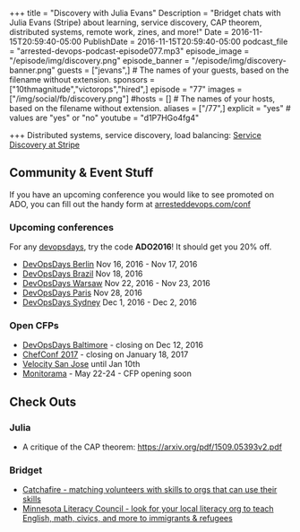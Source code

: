 +++
title = "Discovery with Julia Evans"
Description = "Bridget chats with Julia Evans (Stripe) about learning, service discovery, CAP theorem, distributed systems, remote work, zines, and more!"
Date = 2016-11-15T20:59:40-05:00
PublishDate = 2016-11-15T20:59:40-05:00
podcast_file = "arrested-devops-podcast-episode077.mp3"
episode_image = "/episode/img/discovery.png"
episode_banner = "/episode/img/discovery-banner.png"
guests = ["jevans",] # The names of your guests, based on the filename without extension.
sponsors = ["10thmagnitude","victorops","hired",]
episode = "77"
images = ["/img/social/fb/discovery.png"]
#hosts = [] # The names of your hosts, based on the filename without extension.
aliases = ["/77",]
explicit = "yes" # values are "yes" or "no"
youtube = "d1P7HGo4fg4"

+++
Distributed systems, service discovery, load balancing: [Service Discovery at Stripe](https://stripe.com/blog/service-discovery-at-stripe)

## Community & Event Stuff

If you have an upcoming conference you would like to see promoted on ADO, you can fill out the handy form at [arresteddevops.com/conf](https://arresteddevops.com/conf)

### Upcoming conferences

For any [devopsdays](http://devopsdays.org), try the code **ADO2016**! It should get you 20% off.

* [DevOpsDays Berlin](https://www.devopsdays.org/events/2016-berlin/welcome) Nov 16, 2016 - Nov 17, 2016
* [DevOpsDays Brazil](https://www.devopsdays.org/events/2016-brasilia/welcome) Nov 18, 2016
* [DevOpsDays Warsaw](https://www.devopsdays.org/events/2016-warsaw/welcome) Nov 22, 2016 - Nov 23, 2016
* [DevOpsDays Paris](https://www.devopsdays.org/events/2016-paris/welcome) Nov 28, 2016
* [DevOpsDays Sydney](https://www.devopsdays.org/events/2016-sydney/welcome) Dec 1, 2016 - Dec 2, 2016


### Open CFPs

* [DevOpsDays Baltimore](https://devopsdaysbaltimore2017.busyconf.com/proposals/new) - closing on Dec 12, 2016
* [ChefConf 2017](https://chefconf.chef.io) - closing on January 18, 2017
* [Velocity San Jose](http://conferences.oreilly.com/velocity/vl-ca) until Jan 10th
* [Monitorama](http://monitorama.com/#cfp) - May 22-24 - CFP opening soon



## Check Outs

### Julia
- A critique of the CAP theorem: https://arxiv.org/pdf/1509.05393v2.pdf

### Bridget
- [Catchafire - matching volunteers with skills to orgs that can use their skills](https://www.catchafire.org/)
- [Minnesota Literacy Council - look for your local literacy org to teach English, math, civics, and more to immigrants & refugees](http://mnliteracy.org/)
